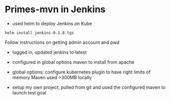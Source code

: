 # Primes-mvn in Jenkins

- used helm to deploy Jenkins on Kube

```helm install jenkins-0.1.8.tgz```

Follow instructions on getting admin account and pwd

- logged in, updated jenkins to latest

- configured in global options maven to install from apache

- global options: configure kubernetes plugin to have right limits of memory
 Maven used >300MB locally

- setup my own project, pulled from git and used the configured maven to launch test goal

